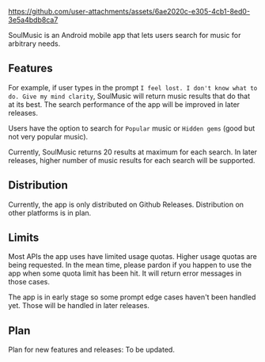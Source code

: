 

https://github.com/user-attachments/assets/6ae2020c-e305-4cb1-8ed0-3e5a4bdb8ca7



SoulMusic is an Android mobile app that lets users search for music for arbitrary needs.

## Features

For example, if user types in the prompt `I feel lost. I don't know what to do. Give my mind clarity`, SoulMusic will return music results that do that at its best. The search performance of the app will be improved in later releases.

Users have the option to search for `Popular` music or `Hidden gems` (good but not very popular music).

Currently, SoulMusic returns 20 results at maximum for each search. In later releases, higher number of music results for each search will be supported.

## Distribution

Currently, the app is only distributed on Github Releases. Distribution on other platforms is in plan.

## Limits

Most APIs the app uses have limited usage quotas. Higher usage quotas are being requested. In the mean time, please pardon if you happen to use the app when some quota limit has been hit. It will return error messages in those cases.

The app is in early stage so some prompt edge cases haven't been handled yet. Those will be handled in later releases.

## Plan

Plan for new features and releases: To be updated.

